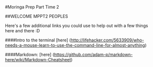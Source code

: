 #Moringa Prep Part Time 2

##WELCOME MPPT2 PEOPLES

Here's a few additional links you could use to help out with a few things here and there :D


####Intro to the terminal [here] (http://lifehacker.com/5633909/who-needs-a-mouse-learn-to-use-the-command-line-for-almost-anything)

####Markdown: [here] (https://github.com/adam-p/markdown-here/wiki/Markdown-Cheatsheet)
